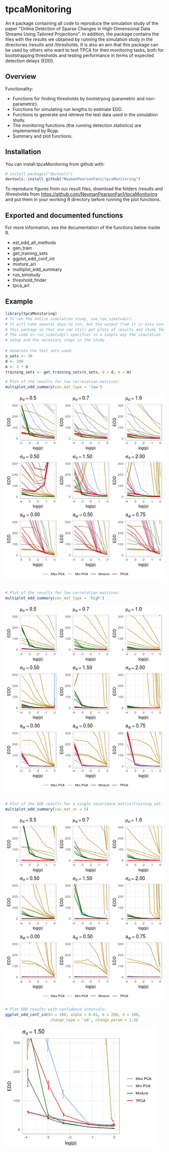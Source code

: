 
<!-- README.md is generated from README.Rmd. Please edit that file -->
tpcaMonitoring
==============

An `R` package containing all code to reproduce the simulation study of the paper "Online Detection of Sparse Changes in High-Dimensional Data Streams Using Tailored Projections". In addition, the package contains the files with the results we obtained by running the simulation study in the directories /results and /thresholds. It is also an aim that this package can be used by others who want to test TPCA for their monitoring tasks, both for bootstrapping thresholds and testing performance in terms of expected detection delays (EDD).

Overview
--------

Functionality:

-   Functions for finding thresholds by bootstrping (parametric and non-parametric).
-   Functions for simulating run lengths to estimate EDD.
-   Functions to generate and retrieve the test data used in the simulation study.
-   The monitoring functions (the running detection statistics) are implemented by Rcpp.
-   Summary and plot functions.

Installation
------------

You can install tpcaMonitoring from github with:

``` r
# install.packages("devtools")
devtools::install_github("NeymanPearsonFan1/tpcaMonitoring")
```

To reproduce figures from our result files, download the folders /results and /thresholds from <https://github.com/NeymanPearsonFan1/tpcaMonitoring> and put them in your working R directory before running the plot functions.

Exported and documented functions
---------------------------------

For more information, see the documentation of the functions below inside R.

-   est\_edd\_all\_methods
-   gen\_train
-   get\_training\_sets
-   ggplot\_edd\_conf\_int
-   mixture\_arl
-   multiplot\_edd\_summary
-   run\_simstudy
-   threshold\_finder
-   tpca\_arl

Example
-------

``` r
library(tpcaMonitoring)
# To run the entire simulation study, use run_simstudy().
# It will take several days to run, but the output from it is also contained in
# this package so that one can still get plots of results and study the results in more detail.
# The code in run_simstudy() specifies in a simple way the simulation
# setup and the necessary steps in the study.

# Generate the test sets used:
n_sets <- 30
d <- 100
m <- 2 * d
training_sets <- get_training_sets(n_sets, d = d, m = m)
```

``` r
# Plot of the results for low correlation matrices:
multiplot_edd_summary(cov_mat_type = 'low')
```

![](README-fig1-2-3-1.png)

``` r

# Plot of the results for low correlation matrices:
multiplot_edd_summary(cov_mat_type = 'high')
```

![](README-fig1-2-3-2.png)

``` r

# Plot of the EDD results for a single covariance matrix/training set:
multiplot_edd_summary(cov_mat_nr = 5)
```

![](README-fig1-2-3-3.png)

``` r
# Plot EDD results with confidence intervals:
ggplot_edd_conf_int(n = 100, alpha = 0.01, m = 200, d = 100,
                    change_type = 'sd', change_param = 1.5)
```

![](README-fig4-1.png)
